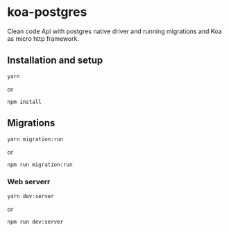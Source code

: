 # koa-postgres
Clean code Api with postgres native driver and running migrations and Koa as micro http framework.

## Installation and setup

```
yarn
```
or
```
npm install
```

## Migrations

```
yarn migration:run
```
or
```
npm run migration:run
```

### Web serverr

```
yarn dev:server
```
or
```
npm run dev:server
```

